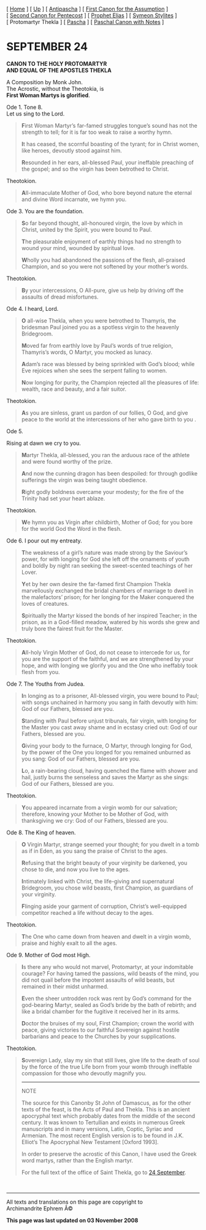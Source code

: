 \[ [Home](index.md) \] \[ [Up](john-dam.md) \]
\[ [Antipascha](thomcan.md) \]
\[ [First Canon for the Assumption](asccan01.md) \]
\[ [Second Canon for Pentecost](pentcan2.md) \]
\[ [Prophet Elias](20julcan.md) \] \[ [Symeon Stylites](symeon.md) \]
\[ Protomartyr Thekla \] \[ [Pascha](PaschaCan.md) \]
\[ [Paschal Canon with Notes](paschal_canon_with_notes.md) \]

SEPTEMBER 24
============

**CANON TO THE HOLY PROTOMARTYR\
AND EQUAL OF THE APOSTLES THEKLA**

A Composition by Monk John.\
The Acrostic, without the Theotokia, is\
**First Woman Martys is glorified**.

Ode 1. Tone 8.\
Let us sing to the Lord.

> **F**irst Woman Martyr’s far-famed struggles tongue’s sound has not
> the strength to tell; for it is far too weak to raise a worthy hymn.
>
> **I**t has ceased, the scornful boasting of the tyrant; for in Christ
> women, like heroes, devoutly stood against him.
>
> **R**esounded in her ears, all-blessed Paul, your ineffable preaching
> of the gospel; and so the virgin has been betrothed to Christ.

Theotokion.

> **A**ll-immaculate Mother of God, who bore beyond nature the eternal
> and divine Word incarnate, we hymn you.

Ode 3. You are the foundation.

> **S**o far beyond thought, all-honoured virgin, the love by which in
> Christ, united by the Spirit, you were bound to Paul.
>
> **T**he pleasurable enjoyment of earthly things had no strength to
> wound your mind, wounded by spiritual love.
>
> **W**holly you had abandoned the passions of the flesh, all-praised
> Champion, and so you were not softened by your mother’s words.

Theotokion.

> **B**y your intercessions, O All-pure, give us help by driving off the
> assaults of dread misfortunes.

Ode 4. I heard, Lord.

> **O** all-wise Thekla, when you were betrothed to Thamyris, the
> bridesman Paul joined you as a spotless virgin to the heavenly
> Bridegroom.
>
> **M**oved far from earthly love by Paul’s words of true religion,
> Thamyris’s words, O Martyr, you mocked as lunacy.
>
> **A**dam’s race was blessed by being sprinkled with God’s blood; while
> Eve rejoices when she sees the serpent falling to women.
>
> **N**ow longing for purity, the Champion rejected all the pleasures of
> life: wealth, race and beauty, and a fair suitor.

Theotokion.

> **A**s you are sinless, grant us pardon of our follies, O God, and
> give peace to the world at the intercessions of her who gave birth to
> you .

Ode 5.

Rising at dawn we cry to you.

> **M**artyr Thekla, all-blessed, you ran the arduous race of the
> athlete and were found worthy of the prize.
>
> **A**nd now the cunning dragon has been despoiled: for through godlike
> sufferings the virgin was being taught obedience.
>
> **R**ight godly boldness overcame your modesty; for the fire of the
> Trinity had set your heart ablaze.

Theotokion.

> **W**e hymn you as Virgin after childbirth, Mother of God; for you
> bore for the world God the Word in the flesh.

Ode 6. I pour out my entreaty.

> **T**he weakness of a girl’s nature was made strong by the Saviour’s
> power, for with longing for God she left off the ornaments of youth
> and boldly by night ran seeking the sweet-scented teachings of her
> Lover.
>
> **Y**et by her own desire the far-famed first Champion Thekla
> marvellously exchanged the bridal chambers of marriage to dwell in the
> malefactors’ prison; for her longing for the Maker conquered the loves
> of creatures.
>
> **S**piritually the Martyr kissed the bonds of her inspired Teacher;
> in the prison, as in a God-filled meadow, watered by his words she
> grew and truly bore the fairest fruit for the Master.

Theotokion.

> **A**ll-holy Virgin Mother of God, do not cease to intercede for us,
> for you are the support of the faithful, and we are strengthened by
> your hope, and with longing we glorify you and the One who ineffably
> took flesh from you.

Ode 7. The Youths from Judea.

> **I**n longing as to a prisoner, All-blessed virgin, you were bound to
> Paul; with songs unchained in harmony you sang in faith devoutly with
> him: God of our Fathers, blessed are you.
>
> **S**tanding with Paul before unjust tribunals, fair virgin, with
> longing for the Master you cast away shame and in ecstasy cried out:
> God of our Fathers, blessed are you.
>
> **G**iving your body to the furnace, O Martyr, through longing for
> God, by the power of the One you longed for you remained unburned as
> you sang: God of our Fathers, blessed are you.
>
> **L**o, a rain-bearing cloud, having quenched the flame with shower
> and hail, justly burns the senseless and saves the Martyr as she
> sings: God of our Fathers, blessed are you.

Theotokion.

> **Y**ou appeared incarnate from a virgin womb for our salvation;
> therefore, knowing your Mother to be Mother of God, with thanksgiving
> we cry: God of our Fathers, blessed are you.

Ode 8. The King of heaven.

> **O** Virgin Martyr, strange seemed your thought; for you dwelt in a
> tomb as if in Eden, as you sang the praise of Christ to the ages.
>
> **R**efusing that the bright beauty of your virginity be darkened, you
> chose to die, and now you live to the ages.
>
> **I**ntimately linked with Christ, the life-giving and supernatural
> Bridegroom, you chose wild beasts, first Champion, as guardians of
> your virginity.
>
> **F**linging aside your garment of corruption, Christ’s well-equipped
> competitor reached a life without decay to the ages.

Theotokion.

> **T**he One who came down from heaven and dwelt in a virgin womb,
> praise and highly exalt to all the ages.

Ode 9. Mother of God most High.

> **I**s there any who would not marvel, Protomartyr, at your
> indomitable courage? For having tamed the passions, wild beasts of the
> mind, you did not quail before the impotent assaults of wild beasts,
> but remained in their midst unharmed.
>
> **E**ven the sheer untrodden rock was rent by God’s command for the
> god-bearing Martyr, sealed as God’s bride by the bath of rebirth; and
> like a bridal chamber for the fugitive it received her in its arms.
>
> **D**octor the bruises of my soul, First Champion; crown the world
> with peace, giving victories to our faithful Sovereign against hostile
> barbarians and peace to the Churches by your supplications.

Theotokion.

> **S**overeign Lady, slay my sin that still lives, give life to the
> death of soul by the force of the true Life born from your womb
> through ineffable compassion for those who devoutly magnify you.
>
> ------------------------------------------------------------------------
>
> NOTE
>
> The source for this Canonby St John of Damascus, as for the other
> texts of the feast, is the Acts of Paul and Thekla. This is an ancient
> apocryphal text which probably dates from the middle of the second
> century. It was known to Tertullian and exists in numerous Greek
> manuscripts and in many versions, Latin, Coptic, Syriac and Armenian.
> The most recent English version is to be found in J.K. Elliot’s The
> Apocryphal New Testament \[Oxford 1993\].
>
> In order to preserve the acrostic of this Canon, I have used the Greek
> word martys, rather than the English martyr.
>
> For the full text of the office of Saint Thekla, go to [24
> September](24sept.md).

 

------------------------------------------------------------------------

All texts and translations on this page are copyright to\
Archimandrite Ephrem Â©

**This page was last updated on 03 November 2008**
